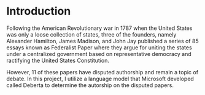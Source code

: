 # Introduction 


Following the American Revolutionary war in 1787 when the United States was only a loose collection of states, three of the founders, namely Alexander Hamilton, James Madison, and John Jay published a series of 85 essays known as Federalist Paper where they argue for uniting the states under a centralized government based on representative democracy and ractifying the United States Constitution.

However, 11 of these papers have disputed authorship and remain a topic of debate. In this project, I utilize a language model that Microsoft developed called Deberta to determine the autorship on the disputed papers.
